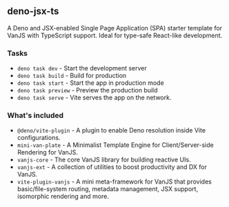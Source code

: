 ## deno-jsx-ts

A Deno and JSX-enabled Single Page Application (SPA) starter template for VanJS with TypeScript support. Ideal for type-safe React-like development.


### Tasks

* `deno task dev` - Start the development server
* `deno task build` - Build for production
* `deno task start` - Start the app in production mode
* `deno task preview` - Preview the production build
* `deno task serve` - Vite serves the app on the network.


### What's included

* `@deno/vite-plugin` - A plugin to enable Deno resolution inside Vite configurations.
* `mini-van-plate` - A Minimalist Template Engine for Client/Server-side Rendering for VanJS.
* `vanjs-core` - The core VanJS library for building reactive UIs.
* `vanjs-ext` - A collection of utilities to boost productivity and DX for VanJS.
* `vite-plugin-vanjs` - A mini meta-framework for VanJS that provides basic/file-system routing, metadata management, JSX support, isomorphic rendering and more.

